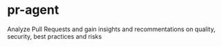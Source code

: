 # pr-agent
Analyze Pull Requests and gain insights and recommentations on quality, security, best practices and risks
